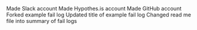 Made Slack account
Made Hypothes.is account
Made GitHub account
Forked example fail log
Updated title of example fail log
Changed read me file into summary of fail logs
